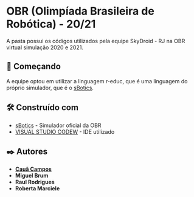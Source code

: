 # OBR (Olimpíada Brasileira de Robótica) - 20/21
A pasta possui os códigos utilizados pela equipe SkyDroid - RJ na OBR virtual simulação 2020 e 2021.

## 🚀 Começando

A equipe optou em utilizar a linguagem r-educ, que é uma linguagem do próprio simulador, que é o [sBotics](https://sbotics.net/).

## 🛠️ Construído com

* [sBotics](https://sbotics.net/) - Simulador oficial da OBR
* [VISUAL STUDIO CODEW](https://code.visualstudio.com/) - IDE utilizado

## ✒️ Autores

* [**Cauã Campos**](https://github.com/c-Campos-ss)
* **Miguel Brum**
* **Raul Rodrigues**
* **Roberta Marciele**
